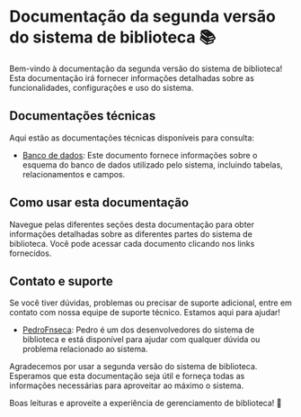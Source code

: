 # Documentação da segunda versão do sistema de biblioteca 📚

Bem-vindo à documentação da segunda versão do sistema de biblioteca! Esta documentação irá fornecer informações detalhadas sobre as funcionalidades, configurações e uso do sistema.

## Documentações técnicas

Aqui estão as documentações técnicas disponíveis para consulta:

- [Banco de dados](docs/database.md): Este documento fornece informações sobre o esquema do banco de dados utilizado pelo sistema, incluindo tabelas, relacionamentos e campos.

<!-- Adicione mais documentações técnicas conforme necessário -->

## Como usar esta documentação

Navegue pelas diferentes seções desta documentação para obter informações detalhadas sobre as diferentes partes do sistema de biblioteca. Você pode acessar cada documento clicando nos links fornecidos.

## Contato e suporte

Se você tiver dúvidas, problemas ou precisar de suporte adicional, entre em contato com nossa equipe de suporte técnico. Estamos aqui para ajudar!

- [PedroFnseca](https://github.com/PedroFnseca): Pedro é um dos desenvolvedores do sistema de biblioteca e está disponível para ajudar com qualquer dúvida ou problema relacionado ao sistema.

Agradecemos por usar a segunda versão do sistema de biblioteca. Esperamos que esta documentação seja útil e forneça todas as informações necessárias para aproveitar ao máximo o sistema.

Boas leituras e aproveite a experiência de gerenciamento de biblioteca! 📖

